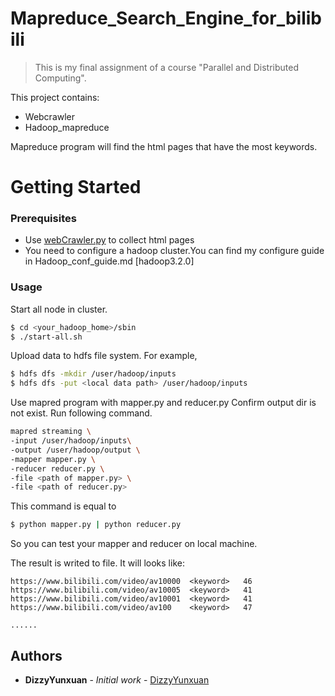# Mapreduce_Search_Engine_for_bilibili

> This is my final assignment of a course "Parallel and Distributed Computing".

This project contains: 
* Webcrawler
* Hadoop_mapreduce

Mapreduce program will find the html pages that have the most keywords.


# Getting Started

### Prerequisites
* Use [webCrawler.py](https://github.com/DizzyYunxuan/Mapreduce_Search_Program_for_bilibili/blob/master/webCrawler.py) to collect html pages
* You need to configure a hadoop cluster.You can find my configure guide in Hadoop_conf_guide.md [hadoop3.2.0]

### Usage

Start all node in cluster.

```sh
$ cd <your_hadoop_home>/sbin
$ ./start-all.sh
```

Upload data to hdfs file system. For example,

```sh
$ hdfs dfs -mkdir /user/hadoop/inputs
$ hdfs dfs -put <local data path> /user/hadoop/inputs
```
Use mapred program with mapper.py and reducer.py
Confirm output dir is not exist. Run following command.

```sh
mapred streaming \
-input /user/hadoop/inputs\
-output /user/hadoop/output \
-mapper mapper.py \
-reducer reducer.py \
-file <path of mapper.py> \
-file <path of reducer.py>
```
This command is equal to
```sh
$ python mapper.py | python reducer.py
```
So you can test your mapper and reducer on local machine.

The result is writed to file. It will looks like:
```
https://www.bilibili.com/video/av10000	<keyword>	46
https://www.bilibili.com/video/av10005	<keyword>	41
https://www.bilibili.com/video/av10001	<keyword>	41
https://www.bilibili.com/video/av100	<keyword>	47

......
```
## Authors

* **DizzyYunxuan** - *Initial work* - [DizzyYunxuan](https://github.com/DizzyYunxuan)
